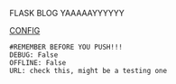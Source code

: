 FLASK BLOG YAAAAAYYYYYY

[CONFIG](config.yaml)
	
	#REMEMBER BEFORE YOU PUSH!!!
	DEBUG: False 
	OFFLINE: False
	URL: check this, might be a testing one
